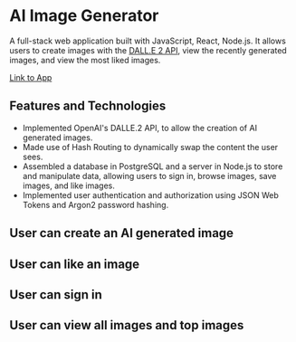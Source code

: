 # AI Image Generator

A full-stack web application built with JavaScript, React, Node.js. It allows
users to create images with the [DALL.E 2 API](https://openai.com/product/dall-e-2), view the recently generated images,
and view the most liked images.

[Link to App](https://ai-image-generator2.herokuapp.com/)

## Features and Technologies

* Implemented OpenAI's DALLE.2 API, to allow the creation of AI generated images.
* Made use of Hash Routing to dynamically swap the content the user sees.
* Assembled a database in PostgreSQL and a server in Node.js to store and manipulate data, allowing users to sign in, browse images, save images, and like images.
* Implemented user authentication and authorization using JSON Web Tokens and Argon2 password hashing.

## User can create an AI generated image

## User can like an image

## User can sign in

## User can view all images and top images
